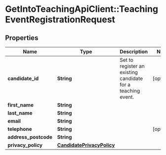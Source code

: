 # GetIntoTeachingApiClient::TeachingEventRegistrationRequest

## Properties
Name | Type | Description | Notes
------------ | ------------- | ------------- | -------------
**candidate_id** | **String** | Set to register an existing candidate for a teaching event. | [optional] 
**first_name** | **String** |  | 
**last_name** | **String** |  | 
**email** | **String** |  | 
**telephone** | **String** |  | [optional] 
**address_postcode** | **String** |  | 
**privacy_policy** | [**CandidatePrivacyPolicy**](CandidatePrivacyPolicy.md) |  | 


